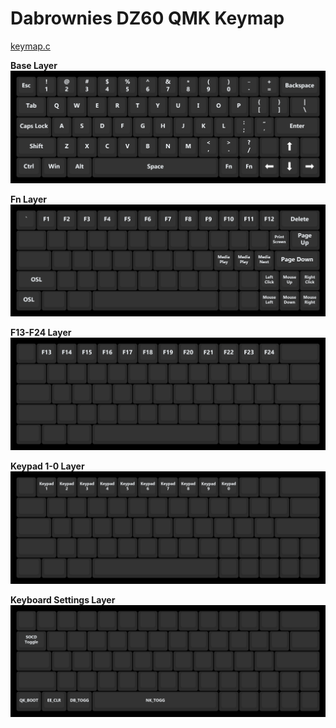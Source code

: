# Dabrownies DZ60 QMK Keymap

[keymap.c](keymap.c)

**Base Layer**
![base layer](doc/%20%20%20%20%20Base_Layer.png)

**Fn Layer**
![Fn Layer](doc/%20%20%20%20Fn_Layer.png)

**F13-F24 Layer**
![F13-F24 Layer](doc/%20%20%20F13-F24_Layer.png)

**Keypad 1-0 Layer**
![Keypad 1-0 Layer](doc/%20%20Keypad_1-0_Layer.png)

**Keyboard Settings Layer**
![Keyboard Settings Layer](doc/%20Keyboard_Settings_Layer.png)
